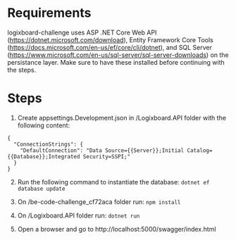 # Requirements

logixboard-challenge uses ASP .NET Core Web API (https://dotnet.microsoft.com/download), Entity Framework Core Tools (https://docs.microsoft.com/en-us/ef/core/cli/dotnet), and SQL Server (https://www.microsoft.com/en-us/sql-server/sql-server-downloads) on the persistance layer. Make sure to have these installed before continuing with the steps.

# Steps

1. Create appsettings.Development.json in /Logixboard.API folder with the following content:
```
{
  "ConnectionStrings": {
    "DefaultConnection": "Data Source={{Server}};Initial Catalog={{Database}};Integrated Security=SSPI;"
  }
}
```
2. Run the following command to instantiate the database: ``dotnet ef database update``

3. On /be-code-challenge_cf72aca folder run: ``npm install``

4. On /Logixboard.API folder run: ``dotnet run``

5. Open a browser and go to http://localhost:5000/swagger/index.html